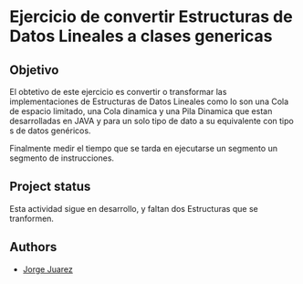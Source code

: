  
# Ejercicio de convertir Estructuras de Datos Lineales a clases genericas

## Objetivo

El obtetivo de este ejercicio es convertir o transformar las implementaciones de Estructuras de Datos Lineales como lo son una Cola de espacio limitado, una Cola dinamica y una Pila Dinamica que estan desarrolladas en JAVA y para un solo tipo de dato a su equivalente con tipo s de datos genéricos.

Finalmente medir el tiempo que se tarda en ejecutarse un segmento un segmento de instrucciones.

## Project status

Esta actividad sigue en desarrollo, y faltan dos Estructuras que se tranformen.

## Authors
<ul>
    <li><a href="https://github.com/jorge-jrzz">Jorge Juarez</a></li>
</u>
